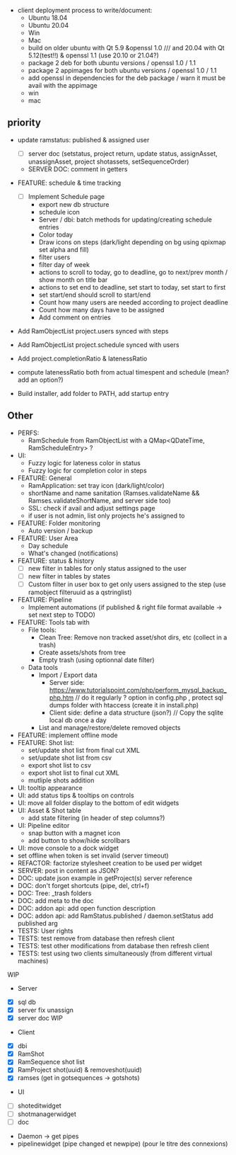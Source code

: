 - client deployment process to write/document:
    - Ubuntu 18.04
    - Ubuntu 20.04
    - Win
    - Mac
    - build on older ubuntu with Qt 5.9 &openssl 1.0 /// and 20.04 with Qt 5.12(test!!) & openssl 1.1 (use 20.10 or 21.04?)
    - package 2 deb for both ubuntu versions / openssl 1.0 / 1.1
    - package 2 appimages for both ubuntu versions / openssl 1.0 / 1.1
    - add openssl in dependencies for the deb package / warn it must be avail with the appimage
    - win
    - mac

## priority

- update ramstatus: published & assigned user
    - [ ] server doc (setstatus, project return, update status, assignAsset, unassignAsset, project shotassets, setSequenceOrder)
    - SERVER DOC: comment in getters

- FEATURE: schedule & time tracking
    - [ ] Implement Schedule page
        - export new db structure
        - schedule icon
        - Server / dbi: batch methods for updating/creating schedule entries
        - Color today
        - Draw icons on steps (dark/light depending on bg using qpixmap set alpha and fill)
        - filter users
        - filter day of week
        - actions to scroll to today, go to deadline, go to next/prev month / show month on title bar
        - actions to set end to deadline, set start to today, set start to first
        - set start/end should scroll to start/end
        - Count how many users are needed according to project deadline
        - Count how many days have to be assigned
        - Add comment on entries

- Add RamObjectList project.users synced with steps
- Add RamObjectList project.schedule synced with users
- Add project.completionRatio & latenessRatio
- compute latenessRatio both from actual timespent and schedule (mean? add an option?)

- Build installer, add folder to PATH, add startup entry

## Other

- PERFS:
    - RamSchedule from RamObjectList with a QMap<QDateTime, RamScheduleEntry> ?
- UI:
    - Fuzzy logic for lateness color in status
    - Fuzzy logic for completion color in steps
- FEATURE: General
    - RamApplication: set tray icon (dark/light/color)
    - shortName and name sanitation (Ramses.validateName && Ramses.validateShortName, and server side too)
    - SSL: check if avail and adjust settings page
    - if user is not admin, list only projects he's assigned to
- FEATURE: Folder monitoring
    - Auto version / backup
- FEATURE: User Area
    - Day schedule
    - What's changed (notifications)
- FEATURE: status & history
    - [ ] new filter in tables for only status assigned to the user
    - [ ] new filter in tables by states
    - [ ] Custom filter in user box to get only users assigned to the step (use ramobject filteruuid as a qstringlist)
- FEATURE: Pipeline
    - Implement automations (if published & right file format available -> set next step to TODO)
- FEATURE: Tools tab with
    - File tools:
        - Clean Tree: Remove non tracked asset/shot dirs, etc (collect in a trash)
        - Create assets/shots from tree
        - Empty trash (using optionnal date filter)
    - Data tools
        - Import / Export data
            - Server side: https://www.tutorialspoint.com/php/perform_mysql_backup_php.htm // do it regularly ? option in config.php , protect sql dumps folder with htaccess (create it in install.php)
            - Client side: define a data structure (json?) // Copy the sqlite local db once a day
        - List and manage/restore/delete removed objects
- FEATURE: implement offline mode
- FEATURE: Shot list:
    - set/update shot list from final cut XML
    - set/update shot list from csv
    - export shot list to csv
    - export shot list to final cut XML
    - mutliple shots addition
- UI: tooltip appearance
- UI: add status tips & tooltips on controls
- UI: move all folder display to the bottom of edit widgets
- UI: Asset & Shot table
    - add state filtering (in header of step columns?)
- UI: Pipeline editor
    - snap button with a magnet icon
    - add button to show/hide scrollbars
- UI: move console to a dock widget
- set offline when token is set invalid (server timeout)
- REFACTOR: factorize stylesheet creation to be used per widget
- SERVER: post in content as JSON?
- DOC: update json example in getProject(s) server reference
- DOC: don't forget shortcuts (pipe, del, ctrl+f)
- DOC: Tree: _trash folders
- DOC: add meta to the doc
- DOC: addon api: add open function description
- DOC: addon api: add RamStatus.published / daemon.setStatus add published arg
- TESTS: User rights
- TESTS: test remove from database then refresh client
- TESTS: test other modifications from database then refresh client
- TESTS: test using two clients simultaneously (from different virtual machines)

WIP 

- Server

- [x] sql db
- [x] server fix unassign
- [x] server doc WIP

- Client

- [x] dbi
- [x] RamShot
- [x] RamSequence shot list
- [x] RamProject shot(uuid) & removeshot(uuid)
- [x] ramses (get in gotsequences -> gotshots)

- UI

- [ ] shoteditwidget
- [ ] shotmanagerwidget
- [ ] doc

- Daemon -> get pipes
- pipelinewidget (pipe changed et newpipe) (pour le titre des connexions)